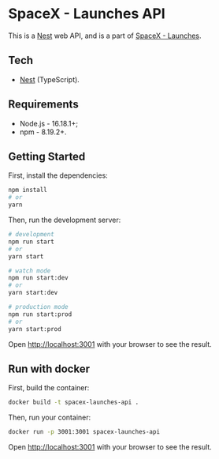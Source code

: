 # SpaceX - Launches API
This is a [Nest](https://github.com/nestjs/nest) web API, and is a part of [SpaceX - Launches](https://github.com/oluaptarso/spacex-launches).

## Tech
- [Nest](https://github.com/nestjs/nest) (TypeScript).

## Requirements
- Node.js - 16.18.1+;
- npm - 8.19.2+.

## Getting Started
First, install the dependencies:
```bash
npm install
# or
yarn
```
Then, run the development server:

```bash
# development
npm run start
# or
yarn start

# watch mode
npm run start:dev
# or
yarn start:dev

# production mode
npm run start:prod
# or
yarn start:prod
```
Open [http://localhost:3001](http://localhost:3001) with your browser to see the result.

## Run with docker

First, build the container:
```bash
docker build -t spacex-launches-api .
```

Then, run your container:
```bash
docker run -p 3001:3001 spacex-launches-api
```

Open [http://localhost:3001](http://localhost:3001) with your browser to see the result.